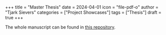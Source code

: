+++
title = "Master Thesis"
date = 2024-04-01
icon = "file-pdf-o"
author = "Tjark Sievers"
categories = ["Project Showcases"]
tags = ["Thesis"]
draft = true
+++

The whole manuscript can be found in [this repository](https://github.com/Ruberhauptmann/masters-thesis-manuscript).


